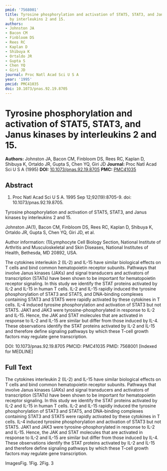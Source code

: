 ```yaml
---
pmid: '7568001'
title: Tyrosine phosphorylation and activation of STAT5, STAT3, and Janus kinases
  by interleukins 2 and 15.
authors:
- Johnston JA
- Bacon CM
- Finbloom DS
- Rees RC
- Kaplan D
- Shibuya K
- Ortaldo JR
- Gupta S
- Chen YQ
- Giri JD
journal: Proc Natl Acad Sci U S A
year: '1995'
pmcid: PMC41035
doi: 10.1073/pnas.92.19.8705
---
```


# Tyrosine phosphorylation and activation of STAT5, STAT3, and Janus kinases by interleukins 2 and 15.
**Authors:** Johnston JA, Bacon CM, Finbloom DS, Rees RC, Kaplan D, Shibuya K, Ortaldo JR, Gupta S, Chen YQ, Giri JD
**Journal:** Proc Natl Acad Sci U S A (1995)
**DOI:** [10.1073/pnas.92.19.8705](https://doi.org/10.1073/pnas.92.19.8705)
**PMC:** [PMC41035](https://www.ncbi.nlm.nih.gov/pmc/articles/PMC41035/)

## Abstract

1. Proc Natl Acad Sci U S A. 1995 Sep 12;92(19):8705-9. doi: 
10.1073/pnas.92.19.8705.

Tyrosine phosphorylation and activation of STAT5, STAT3, and Janus kinases by 
interleukins 2 and 15.

Johnston JA(1), Bacon CM, Finbloom DS, Rees RC, Kaplan D, Shibuya K, Ortaldo JR, 
Gupta S, Chen YQ, Giri JD, et al.

Author information:
(1)Lymphocyte Cell Biology Section, National Institute of Arthritis and 
Musculoskeletal and Skin Diseases, National Institutes of Health, Bethesda, MD 
20892, USA.

The cytokines interleukin 2 (IL-2) and IL-15 have similar biological effects on 
T cells and bind common hematopoietin receptor subunits. Pathways that involve 
Janus kinases (JAKs) and signal transducers and activators of transcription 
(STATs) have been shown to be important for hematopoietin receptor signaling. In 
this study we identify the STAT proteins activated by IL-2 and IL-15 in human T 
cells. IL-2 and IL-15 rapidly induced the tyrosine phosphorylation of STAT3 and 
STAT5, and DNA-binding complexes containing STAT3 and STAT5 were rapidly 
activated by these cytokines in T cells. IL-4 induced tyrosine phosphorylation 
and activation of STAT3 but not STAT5. JAK1 and JAK3 were 
tyrosine-phosphorylated in response to IL-2 and IL-15. Hence, the JAK and STAT 
molecules that are activated in response to IL-2 and IL-15 are similar but 
differ from those induced by IL-4. These observations identify the STAT proteins 
activated by IL-2 and IL-15 and therefore define signaling pathways by which 
these T-cell growth factors may regulate gene transcription.

DOI: 10.1073/pnas.92.19.8705
PMCID: PMC41035
PMID: 7568001 [Indexed for MEDLINE]

## Full Text

The cytokines interleukin 2 (IL-2) and IL-15 have similar biological effects on T cells and bind common hematopoietin receptor subunits. Pathways that involve Janus kinases (JAKs) and signal transducers and activators of transcription (STATs) have been shown to be important for hematopoietin receptor signaling. In this study we identify the STAT proteins activated by IL-2 and IL-15 in human T cells. IL-2 and IL-15 rapidly induced the tyrosine phosphorylation of STAT3 and STAT5, and DNA-binding complexes containing STAT3 and STAT5 were rapidly activated by these cytokines in T cells. IL-4 induced tyrosine phosphorylation and activation of STAT3 but not STAT5. JAK1 and JAK3 were tyrosine-phosphorylated in response to IL-2 and IL-15. Hence, the JAK and STAT molecules that are activated in response to IL-2 and IL-15 are similar but differ from those induced by IL-4. These observations identify the STAT proteins activated by IL-2 and IL-15 and therefore define signaling pathways by which these T-cell growth factors may regulate gene transcription.

ImagesFig. 1Fig. 2Fig. 3
